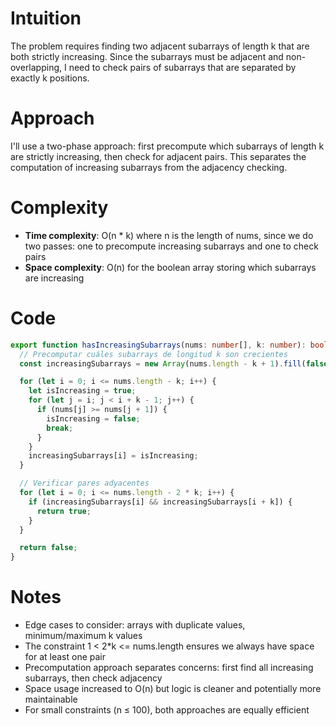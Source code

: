 # Intuition

The problem requires finding two adjacent subarrays of length k that are both strictly increasing. Since the subarrays must be adjacent and non-overlapping, I need to check pairs of subarrays that are separated by exactly k positions.

# Approach

I'll use a two-phase approach: first precompute which subarrays of length k are strictly increasing, then check for adjacent pairs. This separates the computation of increasing subarrays from the adjacency checking.

# Complexity

- **Time complexity**: O(n \* k) where n is the length of nums, since we do two passes: one to precompute increasing subarrays and one to check pairs
- **Space complexity**: O(n) for the boolean array storing which subarrays are increasing

# Code

```typescript
export function hasIncreasingSubarrays(nums: number[], k: number): boolean {
  // Precomputar cuáles subarrays de longitud k son crecientes
  const increasingSubarrays = new Array(nums.length - k + 1).fill(false);

  for (let i = 0; i <= nums.length - k; i++) {
    let isIncreasing = true;
    for (let j = i; j < i + k - 1; j++) {
      if (nums[j] >= nums[j + 1]) {
        isIncreasing = false;
        break;
      }
    }
    increasingSubarrays[i] = isIncreasing;
  }

  // Verificar pares adyacentes
  for (let i = 0; i <= nums.length - 2 * k; i++) {
    if (increasingSubarrays[i] && increasingSubarrays[i + k]) {
      return true;
    }
  }

  return false;
}
```

# Notes

- Edge cases to consider: arrays with duplicate values, minimum/maximum k values
- The constraint 1 < 2\*k <= nums.length ensures we always have space for at least one pair
- Precomputation approach separates concerns: first find all increasing subarrays, then check adjacency
- Space usage increased to O(n) but logic is cleaner and potentially more maintainable
- For small constraints (n ≤ 100), both approaches are equally efficient
